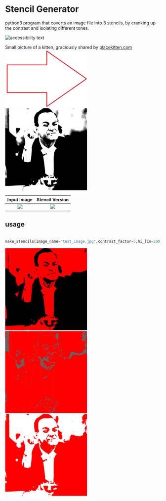 # Stencil Generator
python3 program that coverts an image file into 3 stencils, by cranking up the contrast and isolating different tones.


<p float="middle">
  <img src="test_image.jpg" width="265" title="test title" alt="accessibility text"/>
  <figcaption>
    Small picture of a kitten, graciously shared by <a href="http://placekitten.com">placekitten.com</a>
  </figcaption>
  <img src="arrow.png" width="265" />
  <img src="combined_stencils.png" width="265" />  
</p>

Input Image            |  Stencil Version
:-------------------------:|:-------------------------:
![](https://github.com/Shellywell123/Stencil_Generator/test_image.jpg)  |  ![](https://github.com/Shellywell123/Stencil_Generator/combined_stencils.png)

## usage

```py

make_stencils(image_name="test_image.jpg",contrast_factor=5,hi_lim=200,lo_lim=10)
```

<p float="middle">
  <img src="a_stencil_darks.png" width="265" />
  <img src="b_stencil_mids.png" width="265" />
  <img src="c_stencil_lights.png" width="265" />
</p>